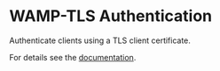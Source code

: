 # WAMP-TLS Authentication

Authenticate clients using a TLS client certificate.

For details see the [documentation](http://crossbar.io/docs/TLS-Client-Certificate-Authentication/).
